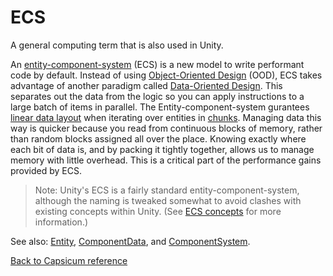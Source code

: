 # ECS

A general computing term that is also used in Unity.

An [entity-component-system](https://en.wikipedia.org/wiki/Entity%E2%80%93component%E2%80%93system) (ECS) is a new model to write performant code by default. Instead of using [Object-Oriented Design](https://en.wikipedia.org/wiki/Object-oriented_design) (OOD), ECS takes advantage of another paradigm called [Data-Oriented Design](https://en.wikipedia.org/wiki/Data-oriented_design). This  separates out the data from the logic so you can apply instructions to a large batch of items in parallel. The Entity-component-system gurantees [linear data layout](https://en.wikipedia.org/wiki/Flat_memory_model) when iterating over entities in [chunks](chunk_iteration.md). Managing data this way is quicker because you read from continuous blocks of memory, rather than random blocks assigned all over the place. Knowing exactly where each bit of data is, and by packing it tightly together, allows us to manage memory with little overhead. This is a critical part of the performance gains provided by ECS.

>  Note: Unity's ECS is a fairly standard entity-component-system, although the naming is tweaked somewhat to avoid clashes with existing concepts within Unity. (See [ECS concepts](../content/ecs_concepts.md) for more information.)

See also: [Entity](entity.md), [ComponentData](component_data.md), and [ComponentSystem](component_system.md). 

[Back to Capsicum reference](index.md)